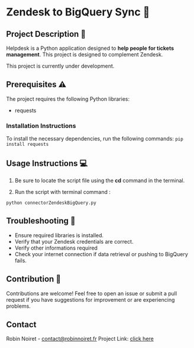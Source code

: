 # Zendesk to BigQuery Sync 🔄
## Project Description 📰
Helpdesk is a Python application designed to **help people for tickets management**. This project is designed to complement Zendesk.

This project is currently under development. 

## Prerequisites ⚠
The project requires the following Python libraries:
- requests

### Installation Instructions
To install the necessary dependencies, run the following commands:
` pip install requests `

## Usage Instructions 💻
1. Be sure to locate the script file using the **cd** command in the terminal.

2. Run the script with terminal command :

` python connectorZendeskBigQuery.py `


## Troubleshooting 🔨
- Ensure required libraries is installed.
- Verify that your Zendesk credentials are correct.
- Verify other informations required
- Check your internet connection if data retrieval or pushing to BigQuery fails.

## Contribution 🤝
Contributions are welcome! Feel free to open an issue or submit a pull request if you have suggestions for improvement or are experiencing problems.

## Contact

Robin Noiret - contact@robinnoiret.fr
Project Link: [click here](https://github.com/RobinNoiret/Connector_ZendeskBigQuery)
